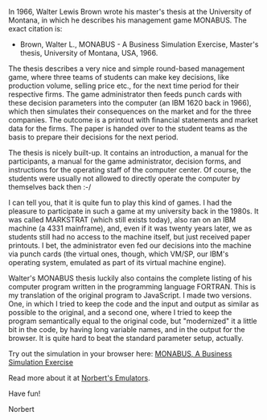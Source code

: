 In 1966, Walter Lewis Brown wrote his master's thesis at the University of Montana, in which he describes his management game MONABUS. The exact citation is:

- Brown, Walter L., MONABUS - A Business Simulation Exercise, Master's thesis, University of Montana, USA, 1966.

The thesis describes a very nice and simple round-based management game, where three teams of students can make key decisions, like production volume, selling price etc., for the next time period for their respective firms. The game administrator then feeds punch cards with these decision parameters into the computer (an IBM 1620 back in 1966), which then simulates their consequences on the market and for the three companies. The outcome is a printout with financial statements and market data for the firms. The paper is handed over to the student teams as the basis to prepare their decisions for the next period.

The thesis is nicely built-up. It contains an introduction, a manual for the participants, a manual for the game administrator, decision forms, and instructions for the operating staff of the computer center. Of course, the students were usually not allowed to directly operate the computer by themselves back then :-/

I can tell you, that it is quite fun to play this kind of games. I had the pleasure to participate in such a game at my university back in the 1980s. It was called MARKSTRAT (which still exists today), also ran on an IBM machine (a 4331 mainframe), and, even if it was twenty years later, we as students still had no access to the machine itself, but just received paper printouts. I bet, the administrator even fed our decisions into the machine via punch cards (the virtual ones, though, which VM/SP, our IBM's operating system, emulated as part of its virtual machine engine).

Walter's MONABUS thesis luckily also contains the complete listing of his computer program written in the programming language FORTRAN. This is my translation of the original program to JavaScript. I made two versions. One, in which I tried to keep the code and the input and output as similar as possible to the original, and a second one, where I tried to keep the program semantically equal to the original code, but "modernized" it a little bit in the code, by having long variable names, and in the output for the browser. It is quite hard to beat the standard parameter setup, actually.

Try out the simulation in your browser here: [MONABUS, A Business Simulation Exercise](http://members.aon.at/nkehrer/monabus/monabus_modern.html)

Read more about it at [Norbert's Emulators](http://members.aon.at/nkehrer).

Have fun!

Norbert
